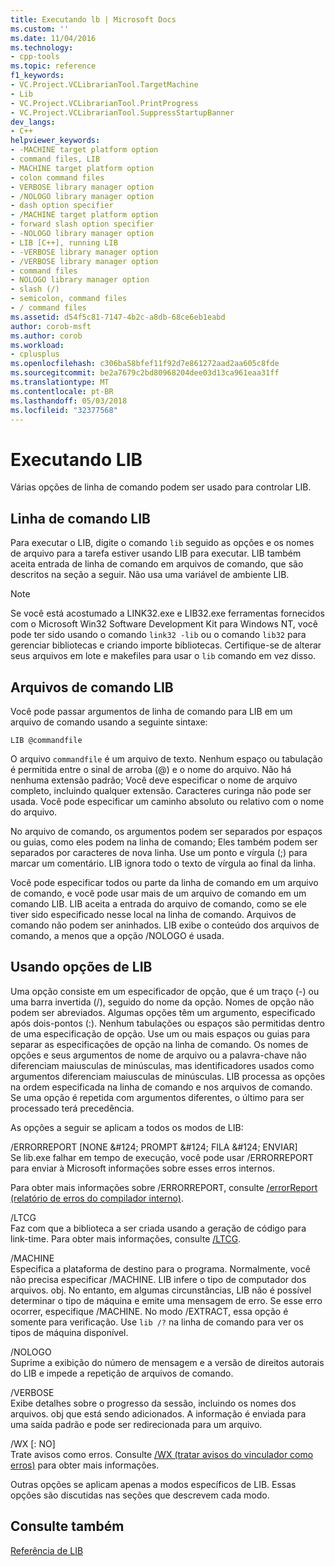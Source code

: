 ```yaml
---
title: Executando lb | Microsoft Docs
ms.custom: ''
ms.date: 11/04/2016
ms.technology:
- cpp-tools
ms.topic: reference
f1_keywords:
- VC.Project.VCLibrarianTool.TargetMachine
- Lib
- VC.Project.VCLibrarianTool.PrintProgress
- VC.Project.VCLibrarianTool.SuppressStartupBanner
dev_langs:
- C++
helpviewer_keywords:
- -MACHINE target platform option
- command files, LIB
- MACHINE target platform option
- colon command files
- VERBOSE library manager option
- /NOLOGO library manager option
- dash option specifier
- /MACHINE target platform option
- forward slash option specifier
- -NOLOGO library manager option
- LIB [C++], running LIB
- -VERBOSE library manager option
- /VERBOSE library manager option
- command files
- NOLOGO library manager option
- slash (/)
- semicolon, command files
- / command files
ms.assetid: d54f5c81-7147-4b2c-a8db-68ce6eb1eabd
author: corob-msft
ms.author: corob
ms.workload:
- cplusplus
ms.openlocfilehash: c306ba58bfef11f92d7e861272aad2aa605c8fde
ms.sourcegitcommit: be2a7679c2bd80968204dee03d13ca961eaa31ff
ms.translationtype: MT
ms.contentlocale: pt-BR
ms.lasthandoff: 05/03/2018
ms.locfileid: "32377568"
---
```

# <a name="running-lib"></a>Executando LIB
Várias opções de linha de comando podem ser usado para controlar LIB.  
  
## <a name="lib-command-line"></a>Linha de comando LIB  
 Para executar o LIB, digite o comando `lib` seguido as opções e os nomes de arquivo para a tarefa estiver usando LIB para executar. LIB também aceita entrada de linha de comando em arquivos de comando, que são descritos na seção a seguir. Não usa uma variável de ambiente LIB.  
  
> [!NOTE]
>  Se você está acostumado a LINK32.exe e LIB32.exe ferramentas fornecidos com o Microsoft Win32 Software Development Kit para Windows NT, você pode ter sido usando o comando `link32 -lib` ou o comando `lib32` para gerenciar bibliotecas e criando importe bibliotecas. Certifique-se de alterar seus arquivos em lote e makefiles para usar o `lib` comando em vez disso.  
  
## <a name="lib-command-files"></a>Arquivos de comando LIB  
 Você pode passar argumentos de linha de comando para LIB em um arquivo de comando usando a seguinte sintaxe:  
  
```  
LIB @commandfile  
```  
  
 O arquivo `commandfile` é um arquivo de texto. Nenhum espaço ou tabulação é permitida entre o sinal de arroba (@) e o nome do arquivo. Não há nenhuma extensão padrão; Você deve especificar o nome de arquivo completo, incluindo qualquer extensão. Caracteres curinga não pode ser usada. Você pode especificar um caminho absoluto ou relativo com o nome do arquivo.  
  
 No arquivo de comando, os argumentos podem ser separados por espaços ou guias, como eles podem na linha de comando; Eles também podem ser separados por caracteres de nova linha. Use um ponto e vírgula (;) para marcar um comentário. LIB ignora todo o texto de vírgula ao final da linha.  
  
 Você pode especificar todos ou parte da linha de comando em um arquivo de comando, e você pode usar mais de um arquivo de comando em um comando LIB. LIB aceita a entrada do arquivo de comando, como se ele tiver sido especificado nesse local na linha de comando. Arquivos de comando não podem ser aninhados. LIB exibe o conteúdo dos arquivos de comando, a menos que a opção /NOLOGO é usada.  
  
## <a name="using-lib-options"></a>Usando opções de LIB  
 Uma opção consiste em um especificador de opção, que é um traço (-) ou uma barra invertida (/), seguido do nome da opção. Nomes de opção não podem ser abreviados. Algumas opções têm um argumento, especificado após dois-pontos (:). Nenhum tabulações ou espaços são permitidas dentro de uma especificação de opção. Use um ou mais espaços ou guias para separar as especificações de opção na linha de comando. Os nomes de opções e seus argumentos de nome de arquivo ou a palavra-chave não diferenciam maiusculas de minúsculas, mas identificadores usados como argumentos diferenciam maiusculas de minúsculas. LIB processa as opções na ordem especificada na linha de comando e nos arquivos de comando. Se uma opção é repetida com argumentos diferentes, o último para ser processado terá precedência.  
  
 As opções a seguir se aplicam a todos os modos de LIB:  
  
 /ERRORREPORT [NONE &AMP;#124; PROMPT &AMP;#124; FILA &AMP;#124; ENVIAR]  
 Se lib.exe falhar em tempo de execução, você pode usar /ERRORREPORT para enviar à Microsoft informações sobre esses erros internos.  
  
 Para obter mais informações sobre /ERRORREPORT, consulte [/errorReport (relatório de erros do compilador interno)](../../build/reference/errorreport-report-internal-compiler-errors.md).  
  
 /LTCG  
 Faz com que a biblioteca a ser criada usando a geração de código para link-time.  Para obter mais informações, consulte [/LTCG](../../build/reference/ltcg-link-time-code-generation.md).  
  
 /MACHINE  
 Especifica a plataforma de destino para o programa. Normalmente, você não precisa especificar /MACHINE. LIB infere o tipo de computador dos arquivos. obj. No entanto, em algumas circunstâncias, LIB não é possível determinar o tipo de máquina e emite uma mensagem de erro. Se esse erro ocorrer, especifique /MACHINE. No modo /EXTRACT, essa opção é somente para verificação. Use `lib /?` na linha de comando para ver os tipos de máquina disponível.  
  
 /NOLOGO  
 Suprime a exibição do número de mensagem e a versão de direitos autorais do LIB e impede a repetição de arquivos de comando.  
  
 /VERBOSE  
 Exibe detalhes sobre o progresso da sessão, incluindo os nomes dos arquivos. obj que está sendo adicionados. A informação é enviada para uma saída padrão e pode ser redirecionada para um arquivo.  
  
 /WX [: NO]  
 Trate avisos como erros. Consulte [/WX (tratar avisos do vinculador como erros)](../../build/reference/wx-treat-linker-warnings-as-errors.md) para obter mais informações.  
  
 Outras opções se aplicam apenas a modos específicos de LIB. Essas opções são discutidas nas seções que descrevem cada modo.  
  
## <a name="see-also"></a>Consulte também  
 [Referência de LIB](../../build/reference/lib-reference.md)